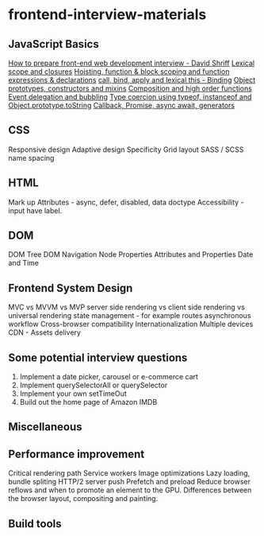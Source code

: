 # frontend-interview-materials

## JavaScript Basics

[How to prepare front-end web development interview - David Shriff](https://www.linkedin.com/pulse/preparing-front-end-web-development-interview-2017-david-shariff/)
[Lexical scope and closures](https://javascript.info/closure)
[Hoisting, function & block scoping and function expressions & declarations](https://javascript.info/var)
[call, bind, apply and lexical this - Binding](https://javascript.info/bind)
[Object prototypes, constructors and mixins](https://javascript.info/mixins)
[Composition and high order functions](https://javascript.info/slots-composition)
[Event delegation and bubbling]()
[Type coercion using typeof, instanceof and Object.prototype.toString]()
[Callback, Promise, async await, generators]()

## CSS
Responsive design
Adaptive design
Specificity
Grid layout
SASS / SCSS name spacing

## HTML
Mark up
Attributes - async, defer, disabled, data
doctype
Accessibility - input have label.


## DOM
DOM Tree
DOM Navigation
Node Properties
Attributes and Properties
Date and Time

## Frontend System Design
MVC vs MVVM vs MVP
server side rendering vs client side rendering vs universal rendering
state management - for example routes
asynchronous workflow
Cross-browser compatibility
Internationalization
Multiple devices
CDN - Assets delivery

## Some potential interview questions
1. Implement a date picker, carousel or e-commerce cart
2. Implement querySelectorAll or querySelector
3. Implement your own setTimeOut
4. Build out the home page of Amazon IMDB


## Miscellaneous



## Performance improvement
Critical rendering path
Service workers
Image optimizations
Lazy loading, bundle spliting
HTTP/2 server push
Prefetch and preload
Reduce browser reflows and when to promote an element to the GPU.
Differences between the browser layout, compositing and painting.


## Build tools 



